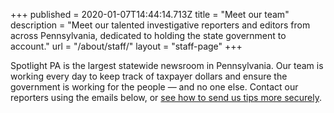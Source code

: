 +++
published = 2020-01-07T14:44:14.713Z
title = "Meet our team"
description = "Meet our talented investigative reporters and editors from across Pennsylvania, dedicated to holding the state government to account."
url = "/about/staff/"
layout = "staff-page"
+++

Spotlight PA is the largest statewide newsroom in Pennsylvania. Our team is working every day to keep track of taxpayer dollars and ensure the government is working for the people — and no one else. Contact our reporters using the emails below, or <a href="/tips/">see how to send us tips more securely</a>.
